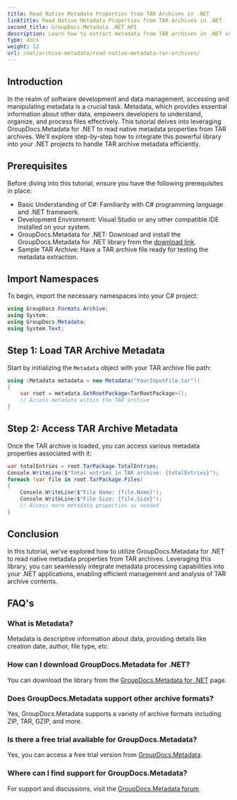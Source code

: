 ```yaml
---
title: Read Native Metadata Properties from TAR Archives in .NET
linktitle: Read Native Metadata Properties from TAR Archives in .NET
second_title: GroupDocs.Metadata .NET API
description: Learn how to extract metadata from TAR archives in .NET using GroupDocs.Metadata. This tutorial guides you through the process step-by-step.
type: docs
weight: 12
url: /net/archive-metadata/read-native-metadata-tar-archives/
---
```

## Introduction
In the realm of software development and data management, accessing and manipulating metadata is a crucial task. Metadata, which provides essential information about other data, empowers developers to understand, organize, and process files effectively. This tutorial delves into leveraging GroupDocs.Metadata for .NET to read native metadata properties from TAR archives. We'll explore step-by-step how to integrate this powerful library into your .NET projects to handle TAR archive metadata efficiently.
## Prerequisites
Before diving into this tutorial, ensure you have the following prerequisites in place:
- Basic Understanding of C#: Familiarity with C# programming language and .NET framework.
- Development Environment: Visual Studio or any other compatible IDE installed on your system.
- GroupDocs.Metadata for .NET: Download and install the GroupDocs.Metadata for .NET library from the [download link](https://releases.groupdocs.com/metadata/net/).
- Sample TAR Archive: Have a TAR archive file ready for testing the metadata extraction.

## Import Namespaces
To begin, import the necessary namespaces into your C# project:
```csharp
using GroupDocs.Formats.Archive;
using System;
using GroupDocs.Metadata;
using System.Text;
```
## Step 1: Load TAR Archive Metadata
Start by initializing the `Metadata` object with your TAR archive file path:
```csharp
using (Metadata metadata = new Metadata("YourInputFile.tar"))
{
    var root = metadata.GetRootPackage<TarRootPackage>();
    // Access metadata within the TAR archive
}
```
## Step 2: Access TAR Archive Metadata
Once the TAR archive is loaded, you can access various metadata properties associated with it:
```csharp
var totalEntries = root.TarPackage.TotalEntries;
Console.WriteLine($"Total entries in TAR archive: {totalEntries}");
foreach (var file in root.TarPackage.Files)
{
    Console.WriteLine($"File Name: {file.Name}");
    Console.WriteLine($"File Size: {file.Size}");
    // Access more metadata properties as needed
}
```

## Conclusion
In this tutorial, we've explored how to utilize GroupDocs.Metadata for .NET to read native metadata properties from TAR archives. Leveraging this library, you can seamlessly integrate metadata processing capabilities into your .NET applications, enabling efficient management and analysis of TAR archive contents.

## FAQ's
### What is Metadata?
Metadata is descriptive information about data, providing details like creation date, author, file type, etc.
### How can I download GroupDocs.Metadata for .NET?
You can download the library from the [GroupDocs.Metadata for .NET](https://releases.groupdocs.com/metadata/net/) page.
### Does GroupDocs.Metadata support other archive formats?
Yes, GroupDocs.Metadata supports a variety of archive formats including ZIP, TAR, GZIP, and more.
### Is there a free trial available for GroupDocs.Metadata?
Yes, you can access a free trial version from [GroupDocs.Metadata](https://releases.groupdocs.com/).
### Where can I find support for GroupDocs.Metadata?
For support and discussions, visit the [GroupDocs.Metadata forum](https://forum.groupdocs.com/c/metadata/14).
